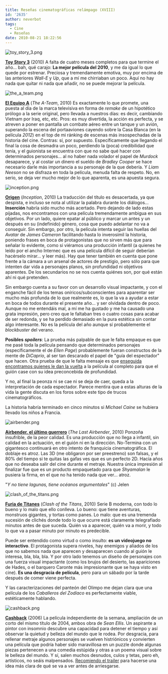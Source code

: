 ```yaml
---
title: Reseñas cinematográficas relámpago (XVIII)
id: '2635'
author: neverbot
tags:
  - Cine
  - Reseñas
date: 2010-08-21 18:22:56
---
```


![toy_story_3.png](./toy_story_3.png)  

**[Toy Story 3](http://www.imdb.com/title/tt0435761/)** (2010) A falta de cuatro meses completos para que termine el año... bah, qué carajo: **La mejor película del 2010**, y me da igual lo que quede por estrenar. Preciosa y tremendamente emotiva, muy por encima de las anteriores _Wall-E_ y _Up_, que a mí me chirriaban un poco. Aquí no hay nada que quitar ni nada que añadir, no se puede mejorar la película.

![the_a_team.png](./the_a_team.png)

**[El Equipo A](http://www.imdb.com/title/tt0429493/)** (_The A-Team_, 2010) Es exactamente lo que promete, una puesta al día de la marca televisiva en forma de _remake_ de un hipotético prólogo a la serie original, pero llevada a nuestros días: es decir, cambiando Vietnam por Iraq, etc, etc. Pros: es muy divertida, la acción es perfecta, y se atreven a poner en pantalla un combate aéreo entre un tanque y un avión, superando la escena del portaaviones cayendo sobre la Casa Blanca (en la película _2012_) en el top de mi ránking de escenas más insospechadas de la historia del cine. Contras: sí, por supuesto. Específicamente que llegando el final la cosa de desmadra un poco, perdiendo la (poca) credibilidad que tenía, y el guionista se encuentra con que no sabe qué hacer con determinados personajes... al no haber nada volador el papel de _Murdock_ desaparece, y al costar un dinero el sueldo de _Bradley Cooper_ se hace necesario darle más importancia a su personaje de la que debería. Y _Liam Neeson_ no se disfraza en toda la película, menuda falta de respeto. No, en serio, se deja ver mucho mejor de lo que aparenta, es una apuesta segura.

![inception.png](./inception.png)

**[Origen](http://www.imdb.com/title/tt1375666/)** (_Inception_, 2010) La traducción del título es desacertada, ya que despista, e incluso se nota al utilizar la palabra durante los diálogos... **Inserción** habría sido mucho más acertado. Pero dejando de lado estas pijadas, nos encontramos con una película tremendamente ambigua en sus objetivos. Por un lado, quiere epatar al público y marcar un antes y un después en su (indefinido) género, cosa que puedo adelantar no va a conseguir. Sin embargo, por otro, la película intenta seguir las huellas del _Avatar_ de _James Cameron_ facilitando hasta lo inverosímil la historia, poniendo frases en boca de protagonistas que no sirven más que para señalar lo evidente, como si viéramos una producción infantil (a quienes he leído por el ancho Internec que es una película difícil de seguir deberían hacérselo mirar... y leer más). Hay que tener también en cuenta que pone frente a la cámara a un arsenal de actores de prestigio, pero sólo para que intenten dar vida a personajes planos, sin profundidad ni objetivos aparentes. De los secundarios no se nos cuenta quiénes son, por qué están ahí ni qué pretenden.

Sin embargo cuenta a su favor con un desarrollo visual impactante, y con el enganche fácil de los temas oníricos/subconscientes para aparentar ser mucho más profunda de lo que realmente es, lo que la va a ayudar a estar en boca de todos durante el presente año... y ser olvidada dentro de poco. Aunque no me entendáis mal, a mí me ha gustado y me ha causado una grata impresión, pero creo que le faltaban tres o cuatro cosas para acabar de ser redonda, y se ha perdido demasiado en la pura estética sin contar algo interesante. No es la película del año aunque sí probablemente el _blockbuster_ del verano.

**Posibles** _**spoilers**_: La prueba más palpable de que le falta empaque es que me pasé toda la película pensando que determinados personajes (específicamente el de _Ellen Page_) probablemente fueran constructos de la mente de _DiCaprio_, al ser tan descarado el papel de "guía del espectador" que hacen. Otra prueba de que le falta mensaje es que [enseguida encontramos quienes le dan la vuelta](http://www.escolar.net/MT/archives/2010/08/no-leas-esto-si-aun-no-has-visto-%E2%80%98origen%E2%80%99.html) a la película al completo para que el guión case con su idea preconcebida de profundidad.

Y no, al final la peonza ni se cae ni se deja de caer, queda a la interpretación de cada espectador. Parece mentira que a estas alturas de la vida la gente discuta en los foros sobre este tipo de trucos cinematográficos.

La historia habría terminado en cinco minutos si _Michael Caine_ se hubiera llevado los niños a Francia.

![airbender.png](./airbender.png)

**[Airbender, el último guerrero](http://www.imdb.com/title/tt0938283/)** (_The Last Airbender_, 2010) Ponzoña insufrible, de la peor calidad. Es una producción que no llega a infantil, sin calidad en la actuación, en el guión ni en la dirección. No-Termina con un gigantesco continuará en otro intento de franquicia cinematográfica. El doblaje es atroz. Las 3D (me obligaron por ser preestreno) son falsas, y el 80% del tiempo si te quitas las gafas ves que es un perfecto 2D. Hacía años que no deseaba salir del cine durante el metraje. Nuestra única impresión al finalizar fue que es un producto empaquetado para que _Shyamalan_ le pusiera la firma, en el que no ha tenido nada que ver... atroz.

"_Y no tiene lagunas, tiene océanos argumentales_" (c) Jelen

![clash_of_the_titans.png](./clash_of_the_titans1.png)

**[Furia de Titanes](http://www.imdb.com/title/tt0800320/)** (_Clash of the Titans_, 2010) Serie B moderna, con todo lo bueno y lo malo que ello conlleva. Lo bueno: que tiene aventuras, monstruos gigantes, y tortas como panes. Lo malo: que es una tremenda sucesión de clichés donde todo lo que ocurre está claramente telegrafiado minutos antes de que suceda. Quién va a aparecer, quién va a morir, y todo lo que va a pasar minuto por minuto es predecible.

Puede ser entendido como virtud o como insulto: **es un videojuego no interactivo**. El protagonista supera niveles, hay enemigos y aliados de los que no sabemos nada que aparecen y desaparecen cuando al guión le interesa, bla, bla, bla. Y por otro lado tenemos un diseño de personajes con una fuerza visual impactante (como los brujos del desierto, las apariciones de Hades, o el barquero Caronte más impresionante que se haya visto en cine). **Es una desgracia de película**, pero para un sábado por la tarde después de comer viene perfecta.

Y las caracterizaciones del panteón del Olimpo me dejan clara que una película de los _Caballeros del Zodíaco_ es perfectamente viable, estéticamente hablando.

![cashback.png](./cashback.png)

**[Cashback](http://www.imdb.com/title/tt0460740/)** (2006) La película independiente de la semana, ampliación de un corto del mismo título de 2004, ambos obra de _Sean Ellis_. Un aspirante a pintor con insomnio descubre una capacidad para detener el tiempo y así observar la quietud y belleza del mundo que le rodea. Por desgracia, para rellenar metraje algunos personajes se vuelven histriónicos y convierten una película que podría haber sido maravillosa en un puzzle donde algunas piezas pertenecen a una comedia estúpida y otras a un poema visual sobre le belleza del mundo. Y sí, salen muchos desnudos, culos y tetas, pero eh, artísticos, no seáis malpensados. [Recomiendo el trailer](http://www.youtube.com/watch?v=Sf2drFZbHH4) para hacerse una idea más clara de qué se va a ver antes de arriesgarse.